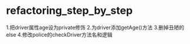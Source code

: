 # refactoring_step_by_step

1.把driver属性age设为private修饰
2.为driver添加getAge()方法
3.删掉丑陋的else
4.修改police的checkDriver方法名和逻辑